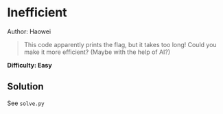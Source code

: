 # Inefficient

Author: Haowei

> This code apparently prints the flag, but it takes too long! Could you make it more efficient? (Maybe with the help of AI?)

**Difficulty: Easy**

## Solution

See `solve.py`